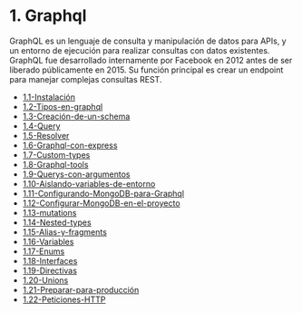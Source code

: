 # 1. Graphql

GraphQL es un lenguaje de consulta y manipulación de datos para APIs, y
un entorno de ejecución para realizar consultas con datos existentes.​
GraphQL fue desarrollado internamente por Facebook en 2012 antes de ser
liberado públicamente en 2015.​ Su función principal es crear un endpoint
para manejar complejas consultas REST.

[comment]:STARTING_GENERATED_TOC

* [1.1-Instalación](<./content/1.1-Instalación.md>)
* [1.2-Tipos-en-graphql](<./content/1.2-Tipos-en-graphql.md>)
* [1.3-Creación-de-un-schema](<./content/1.3-Creación-de-un-schema.md>)
* [1.4-Query](<./content/1.4-Query.md>)
* [1.5-Resolver](<./content/1.5-Resolver.md>)
* [1.6-Graphql-con-express](<./content/1.6-Graphql-con-express.md>)
* [1.7-Custom-types](<./content/1.7-Custom-types.md>)
* [1.8-Graphql-tools](<./content/1.8-Graphql-tools.md>)
* [1.9-Querys-con-argumentos](<./content/1.9-Querys-con-argumentos.md>)
* [1.10-Aislando-variables-de-entorno](<./content/1.10-Aislando-variables-de-entorno.md>)
* [1.11-Configurando-MongoDB-para-Graphql](<./content/1.11-Configurando-MongoDB-para-Graphql.md>)
* [1.12-Configurar-MongoDB-en-el-proyecto](<./content/1.12-Configurar-MongoDB-en-el-proyecto.md>)
* [1.13-mutations](<./content/1.13-mutations.md>)
* [1.14-Nested-types](<./content/1.14-Nested-types.md>)
* [1.15-Alias-y-fragments](<./content/1.15-Alias-y-fragments.md>)
* [1.16-Variables](<./content/1.16-Variables.md>)
* [1.17-Enums](<./content/1.17-Enums.md>)
* [1.18-Interfaces](<./content/1.18-Interfaces.md>)
* [1.19-Directivas](<./content/1.19-Directivas.md>)
* [1.20-Unions](<./content/1.20-Unions.md>)
* [1.21-Preparar-para-producción](<./content/1.21-Preparar-para-producción.md>)
* [1.22-Peticiones-HTTP](<./content/1.22-Peticiones-HTTP.md>)

[comment]:ENDING_GENERATED_TOC
